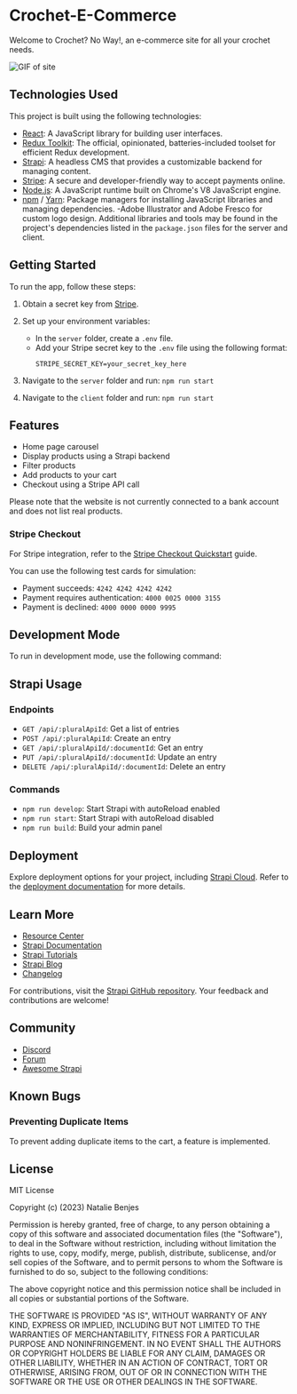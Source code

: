 # Crochet-E-Commerce

Welcome to Crochet? No Way!, an e-commerce site for all your crochet needs.

<img href="siteVideo.gif" alt="GIF of site">

## Technologies Used

This project is built using the following technologies:

- [React](https://reactjs.org/): A JavaScript library for building user interfaces.
- [Redux Toolkit](https://redux-toolkit.js.org/): The official, opinionated, batteries-included toolset for efficient Redux development.
- [Strapi](https://strapi.io/): A headless CMS that provides a customizable backend for managing content.
- [Stripe](https://stripe.com/): A secure and developer-friendly way to accept payments online.
- [Node.js](https://nodejs.org/): A JavaScript runtime built on Chrome's V8 JavaScript engine.
- [npm](https://www.npmjs.com/) / [Yarn](https://yarnpkg.com/): Package managers for installing JavaScript libraries and managing dependencies.
-Adobe Illustrator and Adobe Fresco for custom logo design.
Additional libraries and tools may be found in the project's dependencies listed in the `package.json` files for the server and client.


## Getting Started

To run the app, follow these steps:
1. Obtain a secret key from [Stripe](https://stripe.com/).
2. Set up your environment variables:
   - In the `server` folder, create a `.env` file.
   - Add your Stripe secret key to the `.env` file using the following format:
     ```
     STRIPE_SECRET_KEY=your_secret_key_here
     ```

3. Navigate to the `server` folder and run:
`npm run start`
4. Navigate to the `client` folder and run:
`npm run start`


## Features

- Home page carousel
- Display products using a Strapi backend
- Filter products
- Add products to your cart
- Checkout using a Stripe API call

Please note that the website is not currently connected to a bank account and does not list real products.


### Stripe Checkout

For Stripe integration, refer to the [Stripe Checkout Quickstart](https://stripe.com/docs/checkout/quickstart) guide. 

You can use the following test cards for simulation:

- Payment succeeds: `4242 4242 4242 4242`
- Payment requires authentication: `4000 0025 0000 3155`
- Payment is declined: `4000 0000 0000 9995`

## Development Mode

To run in development mode, use the following command:


## Strapi Usage

### Endpoints

- `GET /api/:pluralApiId`: Get a list of entries
- `POST /api/:pluralApiId`: Create an entry
- `GET /api/:pluralApiId/:documentId`: Get an entry
- `PUT /api/:pluralApiId/:documentId`: Update an entry
- `DELETE /api/:pluralApiId/:documentId`: Delete an entry

### Commands

- `npm run develop`: Start Strapi with autoReload enabled
- `npm run start`: Start Strapi with autoReload disabled
- `npm run build`: Build your admin panel

## Deployment

Explore deployment options for your project, including [Strapi Cloud](https://cloud.strapi.io). Refer to the [deployment documentation](https://docs.strapi.io/dev-docs/deployment) for more details.

## Learn More

- [Resource Center](https://strapi.io/resource-center)
- [Strapi Documentation](https://docs.strapi.io)
- [Strapi Tutorials](https://strapi.io/tutorials)
- [Strapi Blog](https://strapi.io/blog)
- [Changelog](https://strapi.io/changelog)

For contributions, visit the [Strapi GitHub repository](https://github.com/strapi/strapi). Your feedback and contributions are welcome!

## Community

- [Discord](https://discord.strapi.io)
- [Forum](https://forum.strapi.io/)
- [Awesome Strapi](https://github.com/strapi/awesome-strapi)


## Known Bugs
### Preventing Duplicate Items

To prevent adding duplicate items to the cart, a feature is implemented.

## License

MIT License

Copyright (c) (2023) Natalie Benjes

Permission is hereby granted, free of charge, to any person obtaining a copy
of this software and associated documentation files (the "Software"), to deal
in the Software without restriction, including without limitation the rights
to use, copy, modify, merge, publish, distribute, sublicense, and/or sell
copies of the Software, and to permit persons to whom the Software is
furnished to do so, subject to the following conditions:

The above copyright notice and this permission notice shall be included in all
copies or substantial portions of the Software.

THE SOFTWARE IS PROVIDED "AS IS", WITHOUT WARRANTY OF ANY KIND, EXPRESS OR
IMPLIED, INCLUDING BUT NOT LIMITED TO THE WARRANTIES OF MERCHANTABILITY,
FITNESS FOR A PARTICULAR PURPOSE AND NONINFRINGEMENT. IN NO EVENT SHALL THE
AUTHORS OR COPYRIGHT HOLDERS BE LIABLE FOR ANY CLAIM, DAMAGES OR OTHER
LIABILITY, WHETHER IN AN ACTION OF CONTRACT, TORT OR OTHERWISE, ARISING FROM,
OUT OF OR IN CONNECTION WITH THE SOFTWARE OR THE USE OR OTHER DEALINGS IN THE
SOFTWARE.